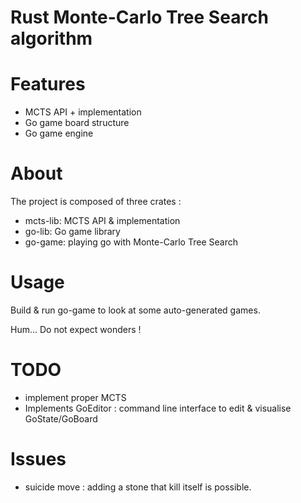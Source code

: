# Rust Monte-Carlo Tree Search algorithm

# Features

- MCTS API + implementation
- Go game board structure
- Go game engine

# About

The project is composed of three crates :

- mcts-lib: MCTS API & implementation
- go-lib: Go game library
- go-game: playing go with Monte-Carlo Tree Search

# Usage

Build & run go-game to look at some auto-generated games.

Hum... Do not expect wonders !

# TODO
- implement proper MCTS
- Implements GoEditor : command line interface to edit & visualise GoState/GoBoard 

# Issues

- suicide move : adding a stone that kill itself is possible.
